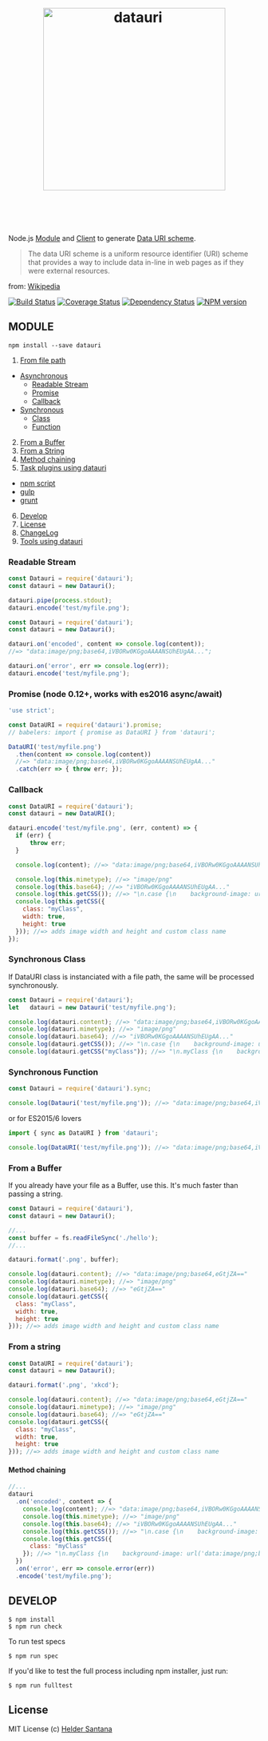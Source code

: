 
<h1 align="center">
  <br />
  <img width="365" src="https://cdn.rawgit.com/heldr/datauri/master/media/datauri.svg" alt="datauri" />
  <br />
  <br />
  <br />
</h1>

Node.js [Module](#module) and [Client](http://npm.im/datauri-cli) to generate [Data URI scheme](http://en.wikipedia.org/wiki/Data_URI_scheme).

>  The data URI scheme is a uniform resource identifier (URI) scheme that provides a way to include data in-line in web pages as if they were external resources.

from: [Wikipedia](http://en.wikipedia.org/wiki/Data_URI_scheme)

[![Build Status](https://travis-ci.org/heldr/grunt-smushit.svg?branch=master)](http://travis-ci.org/heldr/datauri) [![Coverage Status](https://coveralls.io/repos/heldr/datauri/badge.svg?branch=master&service=github)](https://coveralls.io/github/heldr/datauri?branch=master) [![Dependency Status](https://www.versioneye.com/user/projects/560b7b3f5a262f001e0007e2/badge.svg?style=flat)](https://www.versioneye.com/user/projects/560b7b3f5a262f001e0007e2) [![NPM version](http://img.shields.io/npm/dm/datauri.svg?style=flat)](https://www.npmjs.org/package/datauri)

MODULE
-------
`npm install --save datauri`

1. [From file path](#readable-stream)
  * [Asynchronous](#readable-stream)
    * [Readable Stream](#readable-stream)
    * [Promise](#promise-node-012-works-with-es2016-asyncawait)
    * [Callback](#callback)
  * [Synchronous](#synchronous-class)
    * [Class](#synchronous-class)
    * [Function](#synchronous-function)
2. [From a Buffer](#from-a-buffer)
3. [From a String](#from-a-string)
4. [Method chaining](#method-chaining)
5. [Task plugins using datauri](#tools-using-datauri)
  * [npm script](#npm-script)
  * [gulp](#gulp)
  * [grunt](#grunt)
6. [Develop](#develop)
7. [License](#license)
8. [ChangeLog](https://github.com/heldr/datauri/releases)
9. [Tools using datauri](https://github.com/heldr/datauri/blob/master/README.md#tools-using-datauri)

### Readable Stream
```js
const Datauri = require('datauri');
const datauri = new Datauri();

datauri.pipe(process.stdout);
datauri.encode('test/myfile.png');
```

```js
const Datauri = require('datauri');
const datauri = new Datauri();

datauri.on('encoded', content => console.log(content));
//=> "data:image/png;base64,iVBORw0KGgoAAAANSUhEUgAA...";

datauri.on('error', err => console.log(err));
datauri.encode('test/myfile.png');
```

### Promise (node 0.12+, works with es2016 async/await)
```js
'use strict';

const DataURI = require('datauri').promise;
// babelers: import { promise as DataURI } from 'datauri';

DataURI('test/myfile.png')
  .then(content => console.log(content))
  //=> "data:image/png;base64,iVBORw0KGgoAAAANSUhEUgAA..."
  .catch(err => { throw err; });
```

### Callback
```js
const DataURI = require('datauri');
const datauri = new DataURI();

datauri.encode('test/myfile.png', (err, content) => {
  if (err) {
      throw err;
  }

  console.log(content); //=> "data:image/png;base64,iVBORw0KGgoAAAANSUhEUgAA..."

  console.log(this.mimetype); //=> "image/png"
  console.log(this.base64); //=> "iVBORw0KGgoAAAANSUhEUgAA..."
  console.log(this.getCSS()); //=> "\n.case {\n    background-image: url('data:image/png;base64,iVBORw..."
  console.log(this.getCSS({
    class: "myClass",
    width: true,
    height: true
  })); //=> adds image width and height and custom class name
});

```


### Synchronous Class
If DataURI class is instanciated with a file path, the same will be processed synchronously.

```js
const Datauri = require('datauri');
let   datauri = new Datauri('test/myfile.png');

console.log(datauri.content); //=> "data:image/png;base64,iVBORw0KGgoAAAANSUhEUgAA..."
console.log(datauri.mimetype); //=> "image/png"
console.log(datauri.base64); //=> "iVBORw0KGgoAAAANSUhEUgAA..."
console.log(datauri.getCSS()); //=> "\n.case {\n    background-image: url('data:image/png;base64,iVBORw..."
console.log(datauri.getCSS("myClass")); //=> "\n.myClass {\n    background-image: url('data:image/png;base64,iVBORw..."
```

### Synchronous Function
```js
const Datauri = require('datauri').sync;

console.log(Datauri('test/myfile.png')); //=> "data:image/png;base64,iVBORw0KGgoAAAANSUhEUgAA..."
```
or for ES2015/6 lovers

```js
import { sync as DataURI } from 'datauri';

console.log(DataURI('test/myfile.png')); //=> "data:image/png;base64,iVBORw0KGgoAAAANSUhEUgAA..."
```

### From a Buffer
If you already have your file as a Buffer, use this. It's much faster than passing a string.

```js
const Datauri = require('datauri'),
const datauri = new Datauri();

//...
const buffer = fs.readFileSync('./hello');
//...

datauri.format('.png', buffer);

console.log(datauri.content); //=> "data:image/png;base64,eGtjZA=="
console.log(datauri.mimetype); //=> "image/png"
console.log(datauri.base64); //=> "eGtjZA=="
console.log(datauri.getCSS({
  class: "myClass",
  width: true,
  height: true
})); //=> adds image width and height and custom class name

```

### From a string
```js
const DataURI = require('datauri');
const datauri = new Datauri();

datauri.format('.png', 'xkcd');

console.log(datauri.content); //=> "data:image/png;base64,eGtjZA=="
console.log(datauri.mimetype); //=> "image/png"
console.log(datauri.base64); //=> "eGtjZA=="
console.log(datauri.getCSS({
  class: "myClass",
  width: true,
  height: true
})); //=> adds image width and height and custom class name

```

#### Method chaining
```js
//...
datauri
  .on('encoded', content => {
    console.log(content); //=> "data:image/png;base64,iVBORw0KGgoAAAANSUhEUgAA..."
    console.log(this.mimetype); //=> "image/png"
    console.log(this.base64); //=> "iVBORw0KGgoAAAANSUhEUgAA..."
    console.log(this.getCSS()); //=> "\n.case {\n    background-image: url('data:image/png;base64,iVBORw..."
    console.log(this.getCSS({
      class: "myClass"
    }); //=> "\n.myClass {\n    background-image: url('data:image/png;base64,iVBORw..."
  })
  .on('error', err => console.error(err))
  .encode('test/myfile.png');
```

DEVELOP
-------

```CLI
$ npm install
$ npm run check
```

To run test specs

```CLI
$ npm run spec
```

If you'd like to test the full process including npm installer, just run:

```CLI
$ npm run fulltest
```

## License

MIT License
(c) [Helder Santana](http://heldr.com)
